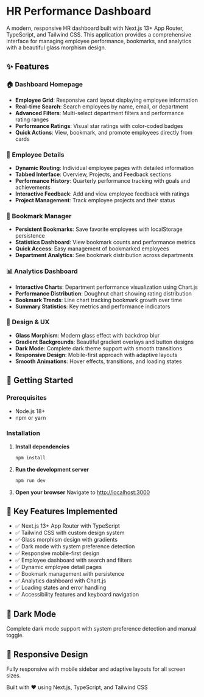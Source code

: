 # HR Performance Dashboard

A modern, responsive HR dashboard built with Next.js 13+ App Router, TypeScript, and Tailwind CSS. This application provides a comprehensive interface for managing employee performance, bookmarks, and analytics with a beautiful glass morphism design.

## ✨ Features

### 🏠 Dashboard Homepage
- **Employee Grid**: Responsive card layout displaying employee information
- **Real-time Search**: Search employees by name, email, or department
- **Advanced Filters**: Multi-select department filters and performance rating ranges
- **Performance Ratings**: Visual star ratings with color-coded badges
- **Quick Actions**: View, bookmark, and promote employees directly from cards

### 👤 Employee Details
- **Dynamic Routing**: Individual employee pages with detailed information
- **Tabbed Interface**: Overview, Projects, and Feedback sections
- **Performance History**: Quarterly performance tracking with goals and achievements
- **Interactive Feedback**: Add and view employee feedback with ratings
- **Project Management**: Track employee projects and their status

### 🔖 Bookmark Manager
- **Persistent Bookmarks**: Save favorite employees with localStorage persistence
- **Statistics Dashboard**: View bookmark counts and performance metrics
- **Quick Access**: Easy management of bookmarked employees
- **Department Analytics**: See bookmark distribution across departments

### 📊 Analytics Dashboard
- **Interactive Charts**: Department performance visualization using Chart.js
- **Performance Distribution**: Doughnut chart showing rating distribution
- **Bookmark Trends**: Line chart tracking bookmark growth over time
- **Summary Statistics**: Key metrics and performance indicators

### 🎨 Design & UX
- **Glass Morphism**: Modern glass effect with backdrop blur
- **Gradient Backgrounds**: Beautiful gradient overlays and button designs
- **Dark Mode**: Complete dark theme support with smooth transitions
- **Responsive Design**: Mobile-first approach with adaptive layouts
- **Smooth Animations**: Hover effects, transitions, and loading states

## 🚀 Getting Started

### Prerequisites
- Node.js 18+
- npm or yarn

### Installation

1. **Install dependencies**
   ```bash
   npm install
   ```

2. **Run the development server**
   ```bash
   npm run dev
   ```

3. **Open your browser**
   Navigate to [http://localhost:3000](http://localhost:3000)

## 🎯 Key Features Implemented

- ✅ Next.js 13+ App Router with TypeScript
- ✅ Tailwind CSS with custom design system
- ✅ Glass morphism design with gradients
- ✅ Dark mode with system preference detection
- ✅ Responsive mobile-first design
- ✅ Employee dashboard with search and filters
- ✅ Dynamic employee detail pages
- ✅ Bookmark management with persistence
- ✅ Analytics dashboard with Chart.js
- ✅ Loading states and error handling
- ✅ Accessibility features and keyboard navigation

## 🌙 Dark Mode

Complete dark mode support with system preference detection and manual toggle.

## 📱 Responsive Design

Fully responsive with mobile sidebar and adaptive layouts for all screen sizes.

Built with ❤️ using Next.js, TypeScript, and Tailwind CSS

